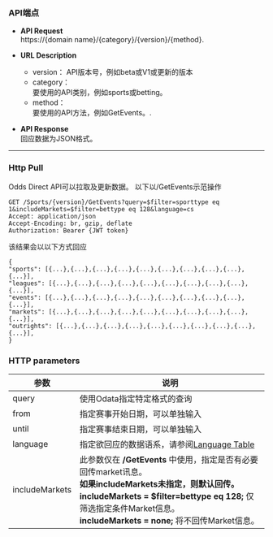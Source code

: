 ﻿### API端点
- **API Request**  
  https://{domain name}/{category}/{version}/{method}.
- **URL Description**  
  - version：
    API版本号，例如beta或V1或更新的版本
  - category：  
    要使用的API类别，例如sports或betting。  
  - method：  
    要使用的API方法，例如GetEvents。.
    
- **API Response**  
  回应数据为JSON格式。

---
### Http Pull
Odds Direct API可以拉取及更新数据。
以下以/GetEvents示范操作

```http request
GET /Sports/{version}/GetEvents?query=$filter=sporttype eq 1&includeMarkets=$filter=bettype eq 128&language=cs
Accept: application/json
Accept-Encoding: br, gzip, deflate
Authorization: Bearer {JWT token}
```
该结果会以以下方式回应
```
{
"sports": [{...},{...},{...},{...},{...},{...},{...},{...},{...},{...}],
"leagues": [{...},{...},{...},{...},{...},{...},{...},{...},{...},{...}],
"events": [{...},{...},{...},{...},{...},{...},{...},{...},{...},{...}],
"markets": [{...},{...},{...},{...},{...},{...},{...},{...},{...},{...}],
"outrights": [{...},{...},{...},{...},{...},{...},{...},{...},{...},{...}],
}
```

### HTTP parameters
| 参数 | 说明 |
| ------ | ------ |
| query | 使用Odata指定特定格式的查询 |
| from | 指定赛事开始日期，可以单独输入 |
| until | 指定赛事结束日期，可以单独输入 |
| language | 指定欲回应的数据语系，请参阅[Language Table](/j33app2/sports/wiki/Language-Table) |
| includeMarkets | 此参数仅在 **/GetEvents** 中使用，指定是否有必要回传market讯息。<br>**如果includeMarkets未指定，则默认回传。** <br /> **includeMarkets = $filter=bettype eq 128;** 仅筛选指定条件Market信息。<br /> **includeMarkets = none;** 将不回传Market信息。|

